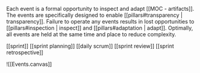Each event is a formal opportunity to inspect and adapt [[MOC - artifacts]]. The events are specifically designed to enable [[pillars#transparency  | transparency]]. Failure to operate any events results in lost opportunities to [[pillars#inspection | inspect]] and [[pillars#adaptation | adapt]]. Optimally, all events are held at the same time and place to reduce complexity.

[[sprint]]
[[sprint planning]]
[[daily scrum]]
[[sprint review]]
[[sprint retrospective]]

![[Events.canvas]]